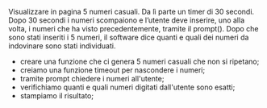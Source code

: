 Visualizzare in pagina 5 numeri casuali. Da lì parte un timer di 30 secondi.
Dopo 30 secondi i numeri scompaiono e l’utente deve inserire, uno alla volta, i numeri che ha visto precedentemente, tramite il prompt().
Dopo che sono stati inseriti i 5 numeri, il software dice quanti e quali dei numeri da indovinare sono stati individuati.


- creare una funzione che ci genera 5 numeri casuali che non si ripetano;
- creiamo una funzione timeout per nascondere i numeri;
- tramite prompt chiedere i numeri all'utente;
- verifichiamo quanti e quali numeri digitati dall'utente sono esatti;
- stampiamo il risultato;

